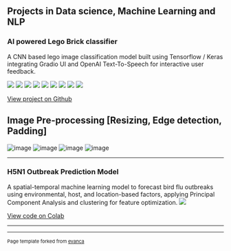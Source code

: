 ## Projects in Data science, Machine Learning and NLP



### AI powered Lego Brick classifier  
A CNN based lego image classification model built using Tensorflow / Keras integrating Gradio UI and OpenAI Text-To-Speech for interactive user feedback. 

[![](https://img.shields.io/badge/TensorFlow-white?logo=TensorFlow)](#) [![](https://img.shields.io/badge/keras-black?logo=keras)](#) [![](https://img.shields.io/badge/Python-white?logo=Python)](#) [![](https://img.shields.io/badge/pandas-black?logo=pandas)](#) [![](https://img.shields.io/badge/scikit-learn-black?logo=scikit-learn)](#) [![](https://img.shields.io/badge/NumPY-black?logo=NumPY)](#) [![](https://img.shields.io/badge/gradio-white?logo=gradio)](#) [![](https://img.shields.io/badge/OpenAI-black?logo=OpenAI)](#)  [![](https://img.shields.io/badge/OpenCV-black?logo=OpenCV)](#)   

[View project on Github](https://github.com/maadhuvijay/Project3-Lego-Classifier)

## Image Pre-processing [Resizing, Edge detection, Padding]

![image](https://github.com/user-attachments/assets/11194b5a-144f-4ac5-af83-abf70c1ff81e)
![image](https://github.com/user-attachments/assets/fe8aa147-d9af-4514-b9b7-becadd5bafc6)
![image](https://github.com/user-attachments/assets/87b1be22-95c9-4fc9-8423-eac1dddf2893)
![image](https://github.com/user-attachments/assets/b3bebc23-b2b4-4efd-bccc-144fd4e496ca)
      
---

### H5N1 Outbreak Prediction Model
A spatial-temporal machine learning model to forecast bird flu outbreaks using environmental, host, and location-based factors, applying Principal Component Analysis and clustering for feature optimization.
[![](https://img.shields.io/badge/Python-white?logo=Python)](#)

[View code on Colab](https://colab.research.google.com/drive/1d_q0vUpgwmbN7imUcdsbuDwJ61OuBjvO?usp=sharing)

---




---
<p style="font-size:11px">Page template forked from <a href="https://github.com/evanca/quick-portfolio">evanca</a></p>
<!-- Remove above link if you don't want to attibute -->
